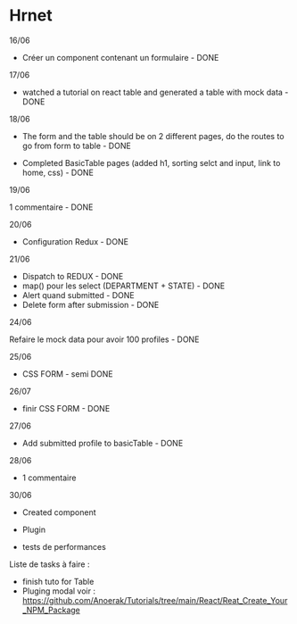 # Hrnet

16/06

- Créer un component contenant un formulaire - DONE

17/06

- watched a tutorial on react table and generated a table with mock data - DONE

18/06

- The form and the table should be on 2 different pages, do the routes to go from form to table - DONE

* Completed BasicTable pages (added h1, sorting selct and input, link to home, css) - DONE

19/06

1 commentaire - DONE

20/06

- Configuration Redux - DONE

21/06

- Dispatch to REDUX - DONE
- map() pour les select (DEPARTMENT + STATE) - DONE
- Alert quand submitted - DONE
- Delete form after submission - DONE

24/06

Refaire le mock data pour avoir 100 profiles - DONE

25/06

- CSS FORM - semi DONE

26/07

- finir CSS FORM - DONE

27/06

- Add submitted profile to basicTable - DONE

28/06

- 1 commentaire

30/06

- Created component

- Plugin
- tests de performances

Liste de tasks à faire :

- finish tuto for Table
- Pluging modal voir :
  https://github.com/Anoerak/Tutorials/tree/main/React/Reat_Create_Your_NPM_Package
